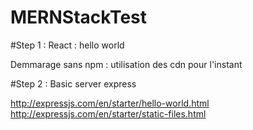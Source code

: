 # MERNStackTest

#Step 1 : React : hello world

Demmarage sans npm : utilisation des cdn pour l'instant

#Step 2 : Basic server express

http://expressjs.com/en/starter/hello-world.html
http://expressjs.com/en/starter/static-files.html

